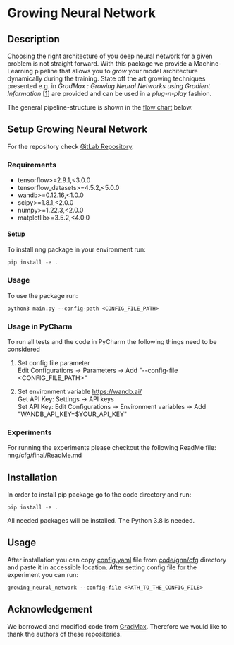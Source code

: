 # Growing Neural Network

## Description
Choosing the right architecture of you deep neural network for a given problem is not straight forward. With this package we provide a Machine-Learning pipeline that allows you to *grow* your model architecture dynamically during the training. State off the art growing techniques presented e.g. in *GradMax : Growing Neural Networks using Gradient Information* [[1](https://arxiv.org/abs/2201.05125)] are provided and can be used in a *plug-n-play* fashion.

The general pipeline-structure is shown in the [flow chart](#FlowChart) below. 

## Setup Growing Neural Network

For the repository check [GitLab Repository](https://git.tu-berlin.de/david_leiting/ds-project).

### Requirements
- tensorflow>=2.9.1,<3.0.0
- tensorflow_datasets>=4.5.2,<5.0.0
- wandb>=0.12.16,<1.0.0
- scipy>=1.8.1,<2.0.0
- numpy>=1.22.3,<2.0.0
- matplotlib>=3.5.2,<4.0.0


#### Setup
To install nng package in your environment run:
```
pip install -e .
```

### Usage
To use the package run:
```
python3 main.py --config-path <CONFIG_FILE_PATH>
``` 

### Usage in PyCharm
To run all tests and the code in PyCharm the following things need to be considered

1. Set config file parameter \
Edit Configurations -> Parameters -> Add "--config-file <CONFIG_FILE_PATH>"
   
2. Set environment variable https://wandb.ai/  \
Get API Key: Settings -> API keys \
Set API Key: Edit Configurations -> Environment variables -> Add "WANDB_API_KEY=$YOUR_API_KEY"

### Experiments

For running the experiments please checkout the following ReadMe file: \
nng/cfg/final/ReadMe.md

## Installation
In order to install pip package go to the code directory and run:
```
pip install -e .
```
All needed packages will be installed. The Python 3.8 is needed.

## Usage
After installation you can copy [config.yaml](https://git.tu-berlin.de/david_leiting/ds-project/-/tree/main/code/gnn/cfg/config.yaml) file from [code/gnn/cfg](https://git.tu-berlin.de/david_leiting/ds-project/-/tree/main/code/gnn/cfg) directory and paste it in accessible location.
After setting config file for the experiment you can run:
```
growing_neural_network --config-file <PATH_TO_THE_CONFIG_FILE>
```

## Acknowledgement

We borrowed and modified code from [GradMax]. Therefore we would like to thank the authors of these repositeries.


[GradMax]: https://github.com/google-research/growneuron

